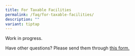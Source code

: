 ```yaml
---
title: For Taxable Facilities
permalink: /faq/for-taxable-facilities/
description: ""
variant: tiptap
---
```

<p>Work in progress.</p>
<p>Have other questions? Please send them through <a href="https://go.gov.sg/carbon-credits-contacts" rel="noopener noreferrer nofollow" target="_blank">this form.</a>
</p>